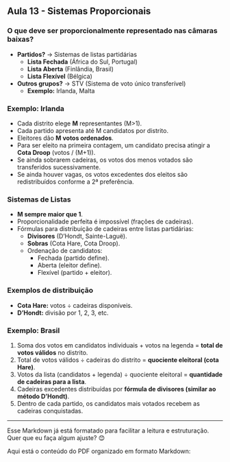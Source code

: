 ## Aula 13 - Sistemas Proporcionais  

### O que deve ser proporcionalmente representado nas câmaras baixas?  
- **Partidos?** → Sistemas de listas partidárias  
  - **Lista Fechada** (África do Sul, Portugal)  
  - **Lista Aberta** (Finlândia, Brasil)  
  - **Lista Flexível** (Bélgica)  
- **Outros grupos?** → STV (Sistema de voto único transferível)  
  - **Exemplo:** Irlanda, Malta  

### Exemplo: Irlanda  
- Cada distrito elege **M** representantes (M>1).  
- Cada partido apresenta até M candidatos por distrito.  
- Eleitores dão **M votos ordenados**.  
- Para ser eleito na primeira contagem, um candidato precisa atingir a **Cota Droop** (votos / (M+1)).  
- Se ainda sobrarem cadeiras, os votos dos menos votados são transferidos sucessivamente.  
- Se ainda houver vagas, os votos excedentes dos eleitos são redistribuídos conforme a 2ª preferência.  

### Sistemas de Listas  
- **M sempre maior que 1**.  
- Proporcionalidade perfeita é impossível (frações de cadeiras).  
- Fórmulas para distribuição de cadeiras entre listas partidárias:  
  - **Divisores** (D’Hondt, Sainte-Laguë).  
  - **Sobras** (Cota Hare, Cota Droop).  
  - Ordenação de candidatos:  
    - Fechada (partido define).  
    - Aberta (eleitor define).  
    - Flexível (partido + eleitor).  

### Exemplos de distribuição  
- **Cota Hare:** votos ÷ cadeiras disponíveis.  
- **D’Hondt:** divisão por 1, 2, 3, etc.  

### Exemplo: Brasil  
1. Soma dos votos em candidatos individuais + votos na legenda = **total de votos válidos** no distrito.  
2. Total de votos válidos ÷ cadeiras do distrito = **quociente eleitoral (cota Hare)**.  
3. Votos da lista (candidatos + legenda) ÷ quociente eleitoral = **quantidade de cadeiras para a lista**.  
4. Cadeiras excedentes distribuídas por **fórmula de divisores (similar ao método D’Hondt)**.  
5. Dentro de cada partido, os candidatos mais votados recebem as cadeiras conquistadas.  

---

Esse Markdown já está formatado para facilitar a leitura e estruturação. Quer que eu faça algum ajuste? 😊

Aqui está o conteúdo do PDF organizado em formato Markdown:

```markdown